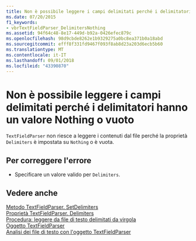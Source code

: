 ```yaml
---
title: Non è possibile leggere i campi delimitati perché i delimitatori hanno un valore Nothing o vuoto
ms.date: 07/20/2015
f1_keywords:
- vbrTextFieldParser_DelimitersNothing
ms.assetid: 94f64c48-8e17-449d-b92a-0426efec879c
ms.openlocfilehash: 98d9cbde8262e1b9329275a0bc8ea371b0a18abd
ms.sourcegitcommit: efff8f331fd9467f093f8ab8d23a203d6ecb5b60
ms.translationtype: MT
ms.contentlocale: it-IT
ms.lasthandoff: 09/01/2018
ms.locfileid: "43390870"
---
```

# <a name="unable-to-read-delimited-fields-because-delimiters-is-nothing-or-empty"></a>Non è possibile leggere i campi delimitati perché i delimitatori hanno un valore Nothing o vuoto
`TextFieldParser` non riesce a leggere i contenuti dal file perché la proprietà `Delimiters` è impostata su `Nothing` o è vuota.  
  
## <a name="to-correct-this-error"></a>Per correggere l'errore  
  
-   Specificare un valore valido per `Delimiters`.  
  
## <a name="see-also"></a>Vedere anche  
 [Metodo TextFieldParser. SetDelimiters](https://msdn.microsoft.com/library/21fa40ec-5866-4d0e-9fd9-c708a190dcc9)  
 [Proprietà TextFieldParser. Delimiters](https://msdn.microsoft.com/library/4eb18f4d-3011-40a9-b668-be93eed0444f)  
 [Procedura: leggere da file di testo delimitati da virgola](../../visual-basic/developing-apps/programming/drives-directories-files/how-to-read-from-comma-delimited-text-files.md)  
 [Oggetto TextFieldParser](../../visual-basic/language-reference/objects/textfieldparser-object.md)  
 [Analisi dei file di testo con l'oggetto TextFieldParser](../../visual-basic/developing-apps/programming/drives-directories-files/parsing-text-files-with-the-textfieldparser-object.md)
